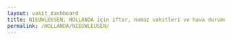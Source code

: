 ```yaml
---
layout: vakit_dashboard
title: NIEUWLEUSEN, HOLLANDA için iftar, namaz vakitleri ve hava durumu - ilçe/eyalet seç
permalink: /HOLLANDA/NIEUWLEUSEN/
---
```


<script type="text/javascript">
  var GLOBAL_COUNTRY = 'HOLLANDA';
  var GLOBAL_CITY = 'NIEUWLEUSEN';
  var GLOBAL_STATE = '';
  var lat = 72;
  var lon = 21;
</script>
